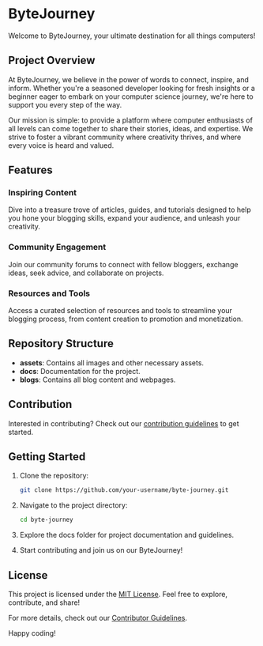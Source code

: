 # ByteJourney

Welcome to ByteJourney, your ultimate destination for all things computers!

## Project Overview

At ByteJourney, we believe in the power of words to connect, inspire, and inform. Whether you're a seasoned developer looking for fresh insights or a beginner eager to embark on your computer science journey, we're here to support you every step of the way.

Our mission is simple: to provide a platform where computer enthusiasts of all levels can come together to share their stories, ideas, and expertise. We strive to foster a vibrant community where creativity thrives, and where every voice is heard and valued.

## Features

### Inspiring Content

Dive into a treasure trove of articles, guides, and tutorials designed to help you hone your blogging skills, expand your audience, and unleash your creativity.

### Community Engagement

Join our community forums to connect with fellow bloggers, exchange ideas, seek advice, and collaborate on projects.

### Resources and Tools

Access a curated selection of resources and tools to streamline your blogging process, from content creation to promotion and monetization.

## Repository Structure

- **assets**: Contains all images and other necessary assets.
- **docs**: Documentation for the project.
- **blogs**: Contains all blog content and webpages.

## Contribution

Interested in contributing? Check out our [contribution guidelines](./CONTRIBUTING.md) to get started.

## Getting Started

1. Clone the repository:
   ```bash
   git clone https://github.com/your-username/byte-journey.git
2. Navigate to the project directory:
    ```bash
    cd byte-journey
3. Explore the docs folder for project documentation and guidelines.

4. Start contributing and join us on our ByteJourney!

## License

This project is licensed under the [MIT License](./LICENSE). Feel free to explore, contribute, and share!

For more details, check out our [Contributor Guidelines](./CONTRIBUTING.md).

Happy coding!